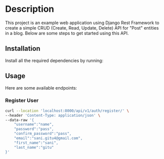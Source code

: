 # Description

This project is an example web application using Django Rest Framework to create a simple CRUD (Create, Read, Update, Delete) API for "Post" entities in a blog. Below are some steps to get started using this API.

## Installation

Install all the required dependencies by running:


## Usage

Here are some available endpoints:

### Register User

```bash
curl --location 'localhost:8000/api/v1/auth/register/' \
--header 'Content-Type: application/json' \
--data-raw '{
    "username":"name",
    "password":"pass",
    "confirm_password":"pass",
    "email":"sani.gitu4@gmail.com",
    "first_name":"sani",
    "last_name":"gitu"
}'
